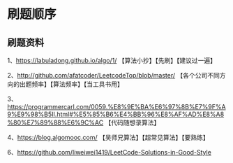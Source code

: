 # 刷题顺序

## 刷题资料

1、https://labuladong.github.io/algo/1/  【算法小抄】【先刷】【建议过一遍】

2、http://github.com/afatcoder/LeetcodeTop/blob/master/ 【各个公司不同方向的出题频率】【算法频率】【当工具书用】

3、https://programmercarl.com/0059.%E8%9E%BA%E6%97%8B%E7%9F%A9%E9%98%B5II.html#%E5%85%B6%E4%BB%96%E8%AF%AD%E8%A8%80%E7%89%88%E6%9C%AC 【代码随想录算法】

4、https://blog.algomooc.com/ 【吴师兄算法】【超常见算法】【要熟练】

6、https://github.com/liweiwei1419/LeetCode-Solutions-in-Good-Style 
